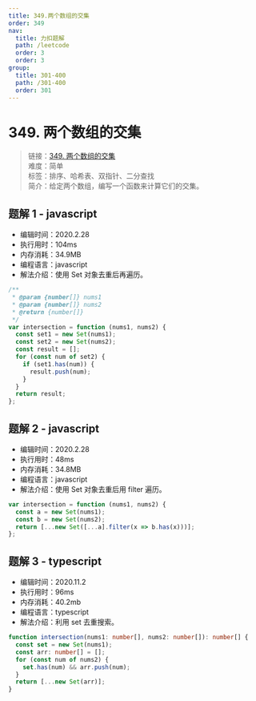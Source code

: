 ```yaml
---
title: 349.两个数组的交集
order: 349
nav:
  title: 力扣题解
  path: /leetcode
  order: 3
  order: 3
group:
  title: 301-400
  path: /301-400
  order: 301
---
```


# 349. 两个数组的交集

> 链接：[349. 两个数组的交集](https://leetcode-cn.com/problems/intersection-of-two-arrays/)  
> 难度：简单  
> 标签：排序、哈希表、双指针、二分查找  
> 简介：给定两个数组，编写一个函数来计算它们的交集。

## 题解 1 - javascript

- 编辑时间：2020.2.28
- 执行用时：104ms
- 内存消耗：34.9MB
- 编程语言：javascript
- 解法介绍：使用 Set 对象去重后再遍历。

```javascript
/**
 * @param {number[]} nums1
 * @param {number[]} nums2
 * @return {number[]}
 */
var intersection = function (nums1, nums2) {
  const set1 = new Set(nums1);
  const set2 = new Set(nums2);
  const result = [];
  for (const num of set2) {
    if (set1.has(num)) {
      result.push(num);
    }
  }
  return result;
};
```

## 题解 2 - javascript

- 编辑时间：2020.2.28
- 执行用时：48ms
- 内存消耗：34.8MB
- 编程语言：javascript
- 解法介绍：使用 Set 对象去重后用 filter 遍历。

```javascript
var intersection = function (nums1, nums2) {
  const a = new Set(nums1);
  const b = new Set(nums2);
  return [...new Set([...a].filter(x => b.has(x)))];
};
```

## 题解 3 - typescript

- 编辑时间：2020.11.2
- 执行用时：96ms
- 内存消耗：40.2mb
- 编程语言：typescript
- 解法介绍：利用 set 去重搜索。

```typescript
function intersection(nums1: number[], nums2: number[]): number[] {
  const set = new Set(nums1);
  const arr: number[] = [];
  for (const num of nums2) {
    set.has(num) && arr.push(num);
  }
  return [...new Set(arr)];
}
```
